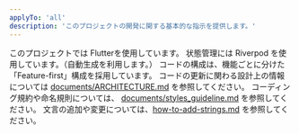 ```yaml
---
applyTo: 'all'
description: 'このプロジェクトの開発に関する基本的な指示を提供します。'
---
```


このプロジェクトでは Flutterを使用しています。
状態管理には Riverpod を使用しています。（自動生成を利用します。）
コードの構成は、機能ごとに分けた「Feature-first」構成を採用しています。
コードの更新に関わる設計上の情報については [documents/ARCHITECTURE.md](/documents/ARCHITECTURE.md) を参照してください。
コーディング規約や命名規則については、 [documents/styles_guideline.md](/documents/styles_guideline.md) を参照してください。
文言の追加や変更については、[how-to-add-strings.md](/how-to-add-strings.md) を参照してください。
